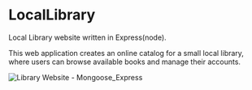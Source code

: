 # LocalLibrary
Local Library website written in Express(node).

This web application creates an online catalog for a small local library, where users can browse available books and manage their accounts.

![Library Website - Mongoose_Express](https://user-images.githubusercontent.com/40798328/92680123-be59b880-f347-11ea-8d8c-e0cab2a3627c.png)
